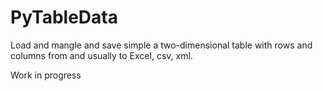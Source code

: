 # PyTableData
Load and mangle and save simple a two-dimensional table with rows and columns from and usually to Excel, csv, xml.

Work in progress
